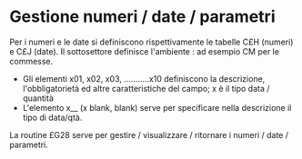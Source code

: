 # Gestione numeri / date / parametri
Per i numeri e le date si definiscono rispettivamente le tabelle C£H (numeri) e C£J (date). Il sottosettore definisce l'ambiente :  ad esempio CM per le commesse.

 * Gli elementi x01, x02, x03, ...........x10 definiscono la descrizione, l'obbligatorietà ed altre caratteristiche del campo; x è il tipo data / quantità
 * L'elemento x__ (x blank, blank) serve per specificare  nella descrizione il tipo di data/qtà.

La routine £G28 serve per gestire / visualizzare / ritornare i numeri / date / parametri.
